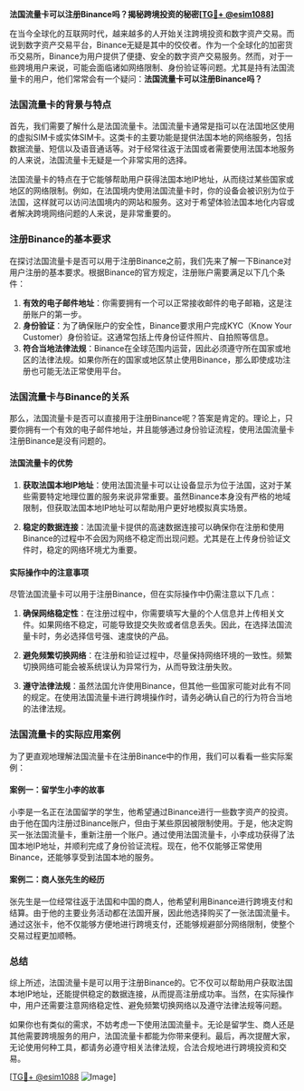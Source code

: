 **法国流量卡可以注册Binance吗？揭秘跨境投资的秘密[[TG💪+ @esim1088](https://t.me/s/esim1088)]**

在当今全球化的互联网时代，越来越多的人开始关注跨境投资和数字资产交易。而说到数字资产交易平台，Binance无疑是其中的佼佼者。作为一个全球化的加密货币交易所，Binance为用户提供了便捷、安全的数字资产交易服务。然而，对于一些跨境用户来说，可能会面临诸如网络限制、身份验证等问题。尤其是持有法国流量卡的用户，他们常常会有一个疑问：**法国流量卡可以注册Binance吗？**

### 法国流量卡的背景与特点

首先，我们需要了解什么是法国流量卡。法国流量卡通常是指可以在法国地区使用的虚拟SIM卡或实体SIM卡。这类卡的主要功能是提供法国本地的网络服务，包括数据流量、短信以及语音通话等。对于经常往返于法国或者需要使用法国本地服务的人来说，法国流量卡无疑是一个非常实用的选择。

法国流量卡的特点在于它能够帮助用户获得法国本地IP地址，从而绕过某些国家或地区的网络限制。例如，在法国境内使用法国流量卡时，你的设备会被识别为位于法国，这样就可以访问法国境内的网站和服务。这对于希望体验法国本地化内容或者解决跨境网络问题的人来说，是非常重要的。

### 注册Binance的基本要求

在探讨法国流量卡是否可以用于注册Binance之前，我们先来了解一下Binance对用户注册的基本要求。根据Binance的官方规定，注册账户需要满足以下几个条件：

1. **有效的电子邮件地址**：你需要拥有一个可以正常接收邮件的电子邮箱，这是注册账户的第一步。
2. **身份验证**：为了确保账户的安全性，Binance要求用户完成KYC（Know Your Customer）身份验证。这通常包括上传身份证件照片、自拍照等信息。
3. **符合当地法律法规**：Binance在全球范围内运营，因此必须遵守所在国家或地区的法律法规。如果你所在的国家或地区禁止使用Binance，那么即使成功注册也可能无法正常使用平台。

### 法国流量卡与Binance的关系

那么，法国流量卡是否可以直接用于注册Binance呢？答案是肯定的。理论上，只要你拥有一个有效的电子邮件地址，并且能够通过身份验证流程，使用法国流量卡注册Binance是没有问题的。

#### 法国流量卡的优势

1. **获取法国本地IP地址**：使用法国流量卡可以让设备显示为位于法国，这对于某些需要特定地理位置的服务来说非常重要。虽然Binance本身没有严格的地域限制，但获取法国本地IP地址可以帮助用户更好地模拟真实场景。
   
2. **稳定的数据连接**：法国流量卡提供的高速数据连接可以确保你在注册和使用Binance的过程中不会因为网络不稳定而出现问题。尤其是在上传身份验证文件时，稳定的网络环境尤为重要。

#### 实际操作中的注意事项

尽管法国流量卡可以用于注册Binance，但在实际操作中仍需注意以下几点：

1. **确保网络稳定性**：在注册过程中，你需要填写大量的个人信息并上传相关文件。如果网络不稳定，可能导致提交失败或者信息丢失。因此，在选择法国流量卡时，务必选择信号强、速度快的产品。
   
2. **避免频繁切换网络**：在注册和验证过程中，尽量保持网络环境的一致性。频繁切换网络可能会被系统误认为异常行为，从而导致注册失败。

3. **遵守法律法规**：虽然法国允许使用Binance，但其他一些国家可能对此有不同的规定。在使用法国流量卡进行跨境操作时，请务必确认自己的行为符合当地的法律法规。

### 法国流量卡的实际应用案例

为了更直观地理解法国流量卡在注册Binance中的作用，我们可以看看一些实际案例：

#### 案例一：留学生小李的故事

小李是一名正在法国留学的学生，他希望通过Binance进行一些数字资产的投资。由于他在国内注册过Binance账户，但由于某些原因被限制使用。于是，他决定购买一张法国流量卡，重新注册一个账户。通过使用法国流量卡，小李成功获得了法国本地IP地址，并顺利完成了身份验证流程。现在，他不仅能够正常使用Binance，还能够享受到法国本地的服务。

#### 案例二：商人张先生的经历

张先生是一位经常往返于法国和中国的商人，他希望利用Binance进行跨境支付和结算。由于他的主要业务活动都在法国开展，因此他选择购买了一张法国流量卡。通过这张卡，他不仅能够方便地进行跨境支付，还能够规避部分网络限制，使整个交易过程更加顺畅。

### 总结

综上所述，法国流量卡是可以用于注册Binance的。它不仅可以帮助用户获取法国本地IP地址，还能提供稳定的数据连接，从而提高注册成功率。当然，在实际操作中，用户还需要注意网络稳定性、避免频繁切换网络以及遵守法律法规等问题。

如果你也有类似的需求，不妨考虑一下使用法国流量卡。无论是留学生、商人还是其他需要跨境服务的用户，法国流量卡都能为你带来便利。最后，再次提醒大家，无论使用何种工具，都请务必遵守相关法律法规，合法合规地进行跨境投资和交易。

[[TG💪+ @esim1088](https://t.me/s/esim1088) ![Image](https://i.postimg.cc/4NQfJmqS/Snipaste-2025-05-13-00-14-12.png)]